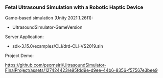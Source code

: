### Fetal Ultrasound Simulation with a Robotic Haptic Device

Game-based simulation (Unity 2021.1.26f1): 
* UltrasoundSimulator-GameVersion

Server Application:
* sdk-3.15.0/examples/CLI/drd-CLI-VS2019.sln

Project Demo: 

https://github.com/psornsiri/UltrasoundSimulator-FinalProject/assets/127424423/e95fdd9e-d9ee-44b6-8356-f57567e3bee9
